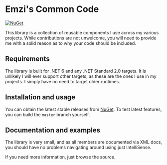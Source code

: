 # Emzi's Common Code

[![NuGet][3]][2]

This library is a collection of reusable components I use across my various projects. While contributions are not 
unwelcome, you will need to provide me with a solid reason as to why your code should be included.

## Requirements
The library is built for .NET 6 and any .NET Standard 2.0 targets. It is unlikely I will ever support other targets,
as these are the ones I use in my projects. I simply have no need to target older runtimes.

## Installation and usage
You can obtain the latest stable releases from [NuGet][1]. To test latest features, you can build the `master` branch
yourself.

## Documentation and examples
The library is very small, and as all members are documented via XML docs, you should have no problems navigating 
around using just IntelliSense.

If you need more information, just browse the source.

[1]: https://nuget.org/packages/Emzi0767.Common
[2]: https://nuget.org/packages/Emzi0767.Common
[3]: https://img.shields.io/nuget/v/Emzi0767.Common.svg?style=for-the-badge&label=NuGet
